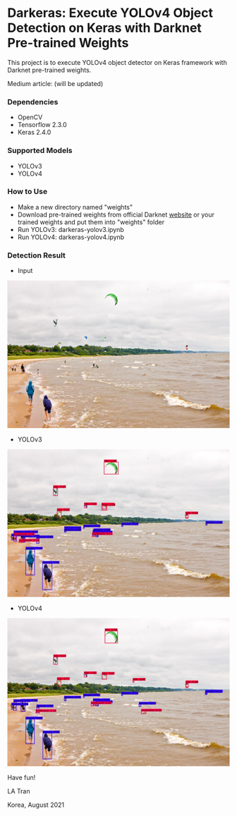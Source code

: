 # Darkeras: Execute YOLOv4 Object Detection on Keras with Darknet Pre-trained Weights

This project is to execute YOLOv4 object detector on Keras framework with Darknet pre-trained weights.

Medium article: (will be updated)

### Dependencies
- OpenCV
- Tensorflow 2.3.0
- Keras 2.4.0

### Supported Models
- YOLOv3
- YOLOv4

### How to Use
- Make a new directory named "weights"
- Download pre-trained weights from official Darknet [website](https://pjreddie.com/darknet/yolo/) or your trained weights and put them into "weights" folder
- Run YOLOv3: darkeras-yolov3.ipynb
- Run YOLOv4: darkeras-yolov4.ipynb

### Detection Result
- Input
<img src="docs/kite.jpg" width="800">

- YOLOv3
<img src="docs/detections_yolov3.jpg" width="800">

- YOLOv4
<img src="docs/detections.jpg" width="800">




Have fun!

LA Tran

Korea, August 2021
